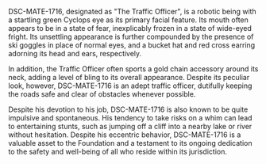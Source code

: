 DSC-MATE-1716, designated as "The Traffic Officer", is a robotic being with a startling green Cyclops eye as its primary facial feature. Its mouth often appears to be in a state of fear, inexplicably frozen in a state of wide-eyed fright. Its unsettling appearance is further compounded by the presence of ski goggles in place of normal eyes, and a bucket hat and red cross earring adorning its head and ears, respectively. 

In addition, the Traffic Officer often sports a gold chain accessory around its neck, adding a level of bling to its overall appearance. Despite its peculiar look, however, DSC-MATE-1716 is an adept traffic officer, dutifully keeping the roads safe and clear of obstacles whenever possible. 

Despite his devotion to his job, DSC-MATE-1716 is also known to be quite impulsive and spontaneous. His tendency to take risks on a whim can lead to entertaining stunts, such as jumping off a cliff into a nearby lake or river without hesitation. Despite his eccentric behavior, DSC-MATE-1716 is a valuable asset to the Foundation and a testament to its ongoing dedication to the safety and well-being of all who reside within its jurisdiction.
